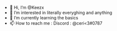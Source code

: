 - 👋 Hi, I’m @Keezx
- 👀 I’m interested in literally everyghing and anything
- 🌱 I’m currently learning the basics
- 📫 How to reach me : Discord : @ceri<3#0787

<!---
Keezx/Keezx is a ✨ special ✨ repository because its `README.md` (this file) appears on your GitHub profile.
You can click the Preview link to take a look at your changes.
--->
